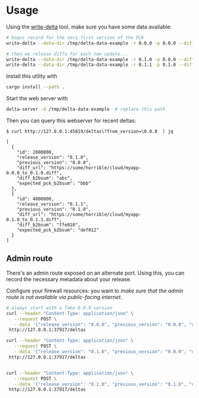 # Usage

Using the [write-delta](../write-delta) tool, make sure you have some data available:

```sh
# bogus record for the very first version of the PCK
write-delta --data-dir /tmp/delta-data-example -r 0.0.0 -p 0.0.0 --diff-url "https://some/horrible/cloud/bogus.diff" --diff-b2bsum 0 --expected-pck-b2bsum 0

# then we release diffs for each new update...
write-delta --data-dir /tmp/delta-data-example -r 0.1.0 -p 0.0.0 --diff-url "https://some/horrible/cloud/myapp-0.0.0_to_0.1.0.diff" --diff-b2bsum abc --expected-pck-b2bsum bbb
write-delta --data-dir /tmp/delta-data-example -r 0.1.1 -p 0.1.0 --diff-url "https://some/horrible/cloud/myapp-0.1.0_to_0.1.1.diff" --diff-b2bsum ffe010 --expected-pck-b2bsum def012
```

Install this utility with

```sh
cargo install --path .
```

Start the web server with

```sh
delta-server -d /tmp/delta-data-example  # replace this path
```

Then you can query this webserver for recent deltas:

```text
$ curl http://127.0.0.1:45819/deltas\?from_version=\0.0.0  | jq

[
  {
    "id": 2000000,
    "release_version": "0.1.0",
    "previous_version": "0.0.0",
    "diff_url": "https://some/horrible/cloud/myapp-0.0.0_to_0.1.0.diff",
    "diff_b2bsum": "abc",
    "expected_pck_b2bsum": "bbb"
  },
  {
    "id": 4000000,
    "release_version": "0.1.1",
    "previous_version": "0.1.0",
    "diff_url": "https://some/horrible/cloud/myapp-0.1.0_to_0.1.1.diff",
    "diff_b2bsum": "ffe010",
    "expected_pck_b2bsum": "def012"
  }
]
```

## Admin route

There's an admin route exposed on an alternate port. Using this, you can record the necessary metadata about your release.

Configure your firewall resources: you want to _make sure that the admin route is not available via public-facing internet_.

```sh
# always start with a fake 0.0.0 version
curl --header "Content-Type: application/json" \
   --request POST \
   --data '{"release_version": "0.0.0", "previous_version": "0.0.0", "diff_url": "http://localhost:59999/nothing", "diff_b2bsum": "0", "expected_pck_b2bsum": "0"}' \
 http://127.0.0.1:37917/deltas

curl --header "Content-Type: application/json" \
   --request POST \
   --data '{"release_version": "0.1.0", "previous_version": "0.0.0", "diff_url": "http://localhost:59999/sample1.diff", "diff_b2bsum": "abcd", "expected_pck_b2bsum": "def0"}' \
 http://127.0.0.1:37917/deltas


curl --header "Content-Type: application/json" \
   --request POST \
   --data '{"release_version": "0.2.0", "previous_version": "0.1.0", "diff_url": "http://localhost:59999/sample2.diff", "diff_b2bsum": "1234", "expected_pck_b2bsum": "5678"}' \
 http://127.0.0.1:37917/deltas
```

